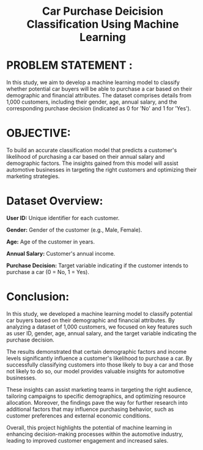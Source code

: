 <center style="text-align:center;margin:0 auto;"><h1>Car Purchase Deicision Classification Using Machine Learning</h1></center>

<h1><b>PROBLEM STATEMENT : </b></h1>
<p> 
 In this study, we aim to develop a machine learning model to classify whether potential car buyers will be able to purchase a car based on their demographic and financial attributes. The dataset comprises details from 1,000 customers, including their gender, age, annual salary, and the corresponding purchase decision (indicated as 0 for 'No' and 1 for 'Yes').
</p>


<h1><b>OBJECTIVE: </b></h1>
<p> 
 To build an accurate classification model that predicts a customer's likelihood of purchasing a car based on their annual salary and demographic factors. The insights gained from this model will assist automotive businesses in targeting the right customers and optimizing their marketing strategies.
</p>


<h1><b>Dataset Overview: </b></h1>
<p>
    <p><strong>User ID:</strong> Unique identifier for each customer.</p>
    <p><strong>Gender:</strong> Gender of the customer (e.g., Male, Female).</p>
    <p><strong>Age:</strong> Age of the customer in years.</p>
    <p><strong>Annual Salary:</strong> Customer's annual income.</p>
    <p><strong>Purchase Decision:</strong> Target variable indicating if the customer intends to purchase a car (0 = No, 1 = Yes).</p>
 
</p>

<h1><b>Conclusion: </b></h1>
<p> 
 In this study, we developed a machine learning model to classify potential car buyers based on their demographic and financial attributes. By analyzing a dataset of 1,000 customers, we focused on key features such as user ID, gender, age, annual salary, and the target variable indicating the purchase decision.
</p>

<p> 
The results demonstrated that certain demographic factors and income levels significantly influence a customer's likelihood to purchase a car. By successfully classifying customers into those likely to buy a car and those not likely to do so, our model provides valuable insights for automotive businesses.
</p>

<p>
  These insights can assist marketing teams in targeting the right audience, tailoring campaigns to specific demographics, and optimizing resource allocation. Moreover, the findings pave the way for further research into additional factors that may influence purchasing behavior, such as customer preferences and external economic conditions.
</p>

<p>
  Overall, this project highlights the potential of machine learning in enhancing decision-making processes within the automotive industry, leading to improved customer engagement and increased sales.
</p>







